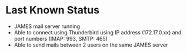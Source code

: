 # Last Known Status

- JAMES mail server running
- Able to connect using Thunderbird using IP address (172.17.0.xx) and port 
  numbers (IMAP: 993, SMTP: 465)
- Able to send mails between 2 users on the same JAMES server
